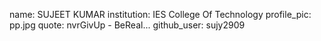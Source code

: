 name: SUJEET KUMAR
institution: IES College Of Technology
profile_pic: pp.jpg
quote: nvrGivUp - BeReal...
github_user: sujy2909

